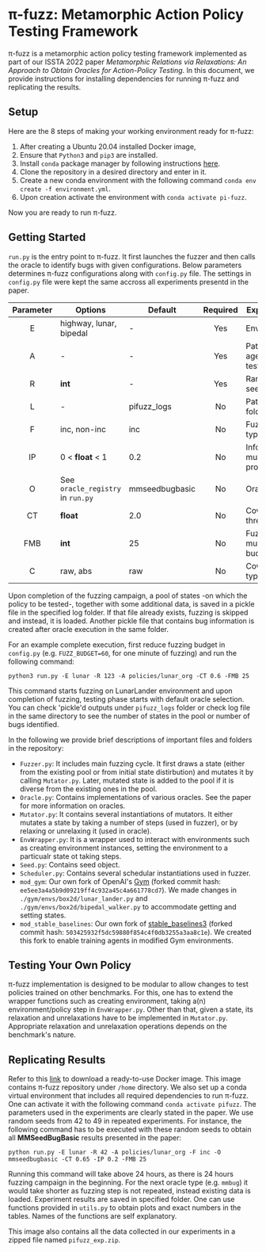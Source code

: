 # π-fuzz: Metamorphic Action Policy Testing Framework

π-fuzz is a metamorphic action policy testing framework implemented as part of our ISSTA 2022 paper _Metamorphic Relations via Relaxations: An Approach to Obtain Oracles for Action-Policy Testing_. In this document, we provide instructions for installing dependencies for running π-fuzz and replicating the results.

## Setup
Here are the 8 steps of making your working environment ready for π-fuzz:

1. After creating a Ubuntu 20.04 installed Docker image, 
2. Ensure that `Python3` and `pip3` are installed.
3. Install `conda` package manager by following instructions [here](https://docs.conda.io/projects/conda/en/latest/user-guide/install/linux.html).
4. Clone the repository in a desired directory and enter in it. 
5. Create a new conda environment with the following command `conda env create -f environment.yml`.
6. Upon creation activate the environment with `conda activate pi-fuzz`.

Now you are ready to run π-fuzz.

## Getting Started 
`run.py` is the entry point to π-fuzz. It first launches the fuzzer and then calls the oracle to identify bugs with given configurations. Below parameters determines π-fuzz configurations along with `config.py` file. The settings in `config.py` file were kept the same accross all experiments presentd in the paper. 

| Parameter  | Options     | Default | Required | Explanation |
| :---------: |-------------| ----- | :-------------:  | -----|
| E  | highway, lunar, bipedal | - | Yes | Environment |
| A  | - | - |Yes | Path to agent-to-test  |
| R  | **int** | - |Yes | Random seed  |
| L  | - | pifuzz_logs | No | Path to log folder |
| F  | inc, non-inc  | inc |No | Fuzzing type |
| IP | 0 < **float** < 1| 0.2 | No | Informed mutations probability |
| O  | See `oracle_registry` in `run.py`  | mmseedbugbasic | No | Oracle type |
| CT | **float** | 2.0 | No  | Coverage threshold |
| FMB | **int** | 25 | No | Fuzz mutation budget |
| C | raw, abs | raw | No | Coverage type |

Upon completion of the fuzzing campaign, a pool of states -on which the policy to be tested-, together with some additional data, is saved in a pickle file in the specified log folder. If that file already exists, fuzzing is skipped and instead, it is loaded. Another pickle file that contains bug information is created after oracle execution in the same folder.

For an example complete execution, first reduce fuzzing budget in `config.py` (e.g. `FUZZ_BUDGET=60`, for one minute of fuzzing) and run the following command:

`python3 run.py -E lunar -R 123 -A policies/lunar_org -CT 0.6 -FMB 25`

This command starts fuzzing on LunarLander environment and upon completion of fuzzing, testing phase starts with default oracle selection. You can check 'pickle'd outputs under `pifuzz_logs` folder or check log file in the same directory to see the number of states in the pool or number of bugs identified.

In the following we provide brief descriptions of important files and folders in the repository:
- `Fuzzer.py`: It includes main fuzzing cycle. It first draws a state (either from the existing pool or from initial state distirbution) and mutates it by calling `Mutator.py`. Later, mutated state is added to the pool if it is diverse from the existing ones in the pool.
- `Oracle.py`: Contains implementations of various oracles. See the paper for more information on oracles.
- `Mutator.py`: It contains several instantiations of mutators. It either mutates a state by taking a number of steps (used in fuzzer), or by relaxing or unrelaxing it (used in oracle).
- `EnvWrapper.py`: It is a wrapper used to interact with environments such as creating environment instances, setting the environment to a particualr state ot taking steps.
- `Seed.py`: Contains seed object.
- `Scheduler.py`: Contains several schedular instantiations used in fuzzer.
- `mod_gym`: Our own fork of OpenAI's [Gym](https://github.com/openai/gym) (forked commit hash: `ee5ee3a4a5b9d09219ff4c932a45c4a661778cd7`). We made changes in `./gym/envs/box2d/lunar_lander.py` and `./gym/envs/box2d/bipedal_walker.py` to accommodate getting and setting states.
- `mod_stable_baselines`: Our own fork of [stable_baselines3](https://stable-baselines3.readthedocs.io/en/master/) (forked commit hash: `503425932f5dc59880f854c4f0db3255a3aa8c1e`). We created this fork to enable training agents in modified Gym environments.

## Testing Your Own Policy

π-fuzz implementation is designed to be modular to allow changes to test policies trained on other benchmarks. For this, one has to extend the wrapper functions such as creating environment, taking a(n) environment/policy step in `EnvWrapper.py`. Other than that, given a state, its relaxation and unrelaxations have to be implemented in `Mutator.py`. Appropriate relaxation and unrelaxation operations depends on the benchmark's nature.

## Replicating Results

Refer to this [link](https://hub.docker.com/repository/docker/practicalformalmethods/pi-fuzz) to download a ready-to-use Docker image. This image contains π-fuzz repository under `/home` directory. We also set up a conda virtual environment that includes all required dependencies to run π-fuzz. One can activate it with the following command `conda activate pifuzz`. The parameters used in the experiments are clearly stated in the paper. We use random seeds from 42 to 49 in repeated experiments. For instance, the following command has to be executed with these random seeds to obtain all **MMSeedBugBasic** results presented in the paper:

`python run.py -E lunar -R 42 -A policies/lunar_org -F inc -O mmseedbugbasic -CT 0.65 -IP 0.2 -FMB 25`

Running this command will take above 24 hours, as there is 24 hours fuzzing campaign in the beginning. For the next oracle type (e.g. `mmbug`) it would take shorter as fuzzing step is not repeated, instead existing data is loaded. Experiment results are saved in specified folder. One can use functions provided in `utils.py` to obtain plots and exact numbers in the tables. Names of the functions are self explanatory.

This image also contains all the data collected in our experiments in a zipped file named `pifuzz_exp.zip`. 

